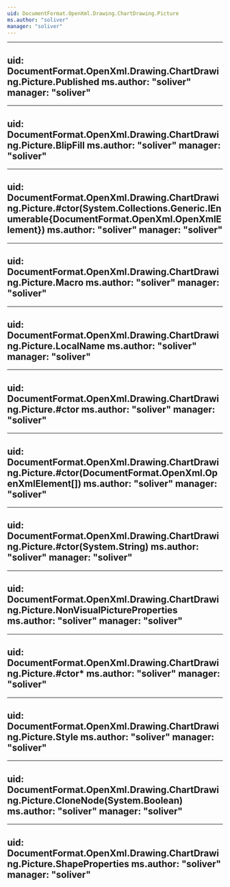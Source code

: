 ```yaml
---
uid: DocumentFormat.OpenXml.Drawing.ChartDrawing.Picture
ms.author: "soliver"
manager: "soliver"
---
```


---
uid: DocumentFormat.OpenXml.Drawing.ChartDrawing.Picture.Published
ms.author: "soliver"
manager: "soliver"
---

---
uid: DocumentFormat.OpenXml.Drawing.ChartDrawing.Picture.BlipFill
ms.author: "soliver"
manager: "soliver"
---

---
uid: DocumentFormat.OpenXml.Drawing.ChartDrawing.Picture.#ctor(System.Collections.Generic.IEnumerable{DocumentFormat.OpenXml.OpenXmlElement})
ms.author: "soliver"
manager: "soliver"
---

---
uid: DocumentFormat.OpenXml.Drawing.ChartDrawing.Picture.Macro
ms.author: "soliver"
manager: "soliver"
---

---
uid: DocumentFormat.OpenXml.Drawing.ChartDrawing.Picture.LocalName
ms.author: "soliver"
manager: "soliver"
---

---
uid: DocumentFormat.OpenXml.Drawing.ChartDrawing.Picture.#ctor
ms.author: "soliver"
manager: "soliver"
---

---
uid: DocumentFormat.OpenXml.Drawing.ChartDrawing.Picture.#ctor(DocumentFormat.OpenXml.OpenXmlElement[])
ms.author: "soliver"
manager: "soliver"
---

---
uid: DocumentFormat.OpenXml.Drawing.ChartDrawing.Picture.#ctor(System.String)
ms.author: "soliver"
manager: "soliver"
---

---
uid: DocumentFormat.OpenXml.Drawing.ChartDrawing.Picture.NonVisualPictureProperties
ms.author: "soliver"
manager: "soliver"
---

---
uid: DocumentFormat.OpenXml.Drawing.ChartDrawing.Picture.#ctor*
ms.author: "soliver"
manager: "soliver"
---

---
uid: DocumentFormat.OpenXml.Drawing.ChartDrawing.Picture.Style
ms.author: "soliver"
manager: "soliver"
---

---
uid: DocumentFormat.OpenXml.Drawing.ChartDrawing.Picture.CloneNode(System.Boolean)
ms.author: "soliver"
manager: "soliver"
---

---
uid: DocumentFormat.OpenXml.Drawing.ChartDrawing.Picture.ShapeProperties
ms.author: "soliver"
manager: "soliver"
---
